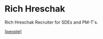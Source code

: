 # Rich Hreschak

Rich Hreschak
Recruiter for SDEs and PM-T's.

[[people]]

[//begin]: # "Autogenerated link references for markdown compatibility"
[people]: people.md "people"
[//end]: # "Autogenerated link references"